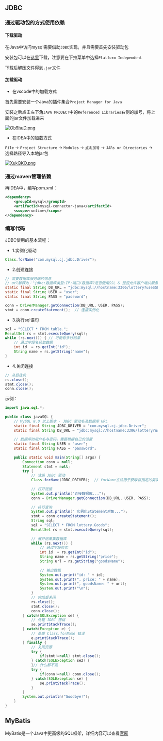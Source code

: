 ## JDBC

### 通过驱动包的方式使用依赖

#### 下载驱动

在Java中访问mysql需要借助`JDBC`实现，并且需要首先安装驱动包

安装包可以在[这里](https://dev.mysql.com/downloads/connector/j/)下载，注意要在下拉菜单中选择`Platform Independent`

下载后解压文件得到`.jar`文件

#### 加载驱动

- 在vscode中的加载方式

首先需要安装一个Java的插件集合`Project Manager for Java`

安装之后点击左下角`JAVA PROJECT`中的`Referenced Libraries`右侧的加号，将上面的jar文件加载进来

[![Ob9huD.png](https://s1.ax1x.com/2022/05/19/Ob9huD.png)](https://imgtu.com/i/Ob9huD)

- 在IDEA中的加载方式

`File` -> `Project Structure` -> `Modules` -> `点击加号` -> `JARs or Directories` -> 选择路径导入本地jar包

[![XukQKO.png](https://s1.ax1x.com/2022/05/28/XukQKO.png)](https://imgtu.com/i/XukQKO)

### 通过maven管理依赖

再IDEA中，编写pom.xml：

```xml
<dependency>
    <groupId>mysql</groupId>
    <artifactId>mysql-connector-java</artifactId>
    <scope>runtime</scope>
</dependency>
```

### 编写代码

JDBC使用的基本流程：

- 1.实例化驱动

```java
Class.forName("com.mysql.cj.jdbc.Driver");
```

- 2.创建连接

```java
// 需要数据库服务端的信息
// url解释为："jdbc:数据库类型:IP:端口/数据库?是否使用SSL & 是否允许客户端从服务器获取公钥 & 时区 & 编码方式（中文不乱码）"
static final String DB_URL = "jdbc:mysql://hostname:3306/lottery?useSSL=false&allowPublicKeyRetrieval=true&serverTimezone=UTC&characterEncoding=UTF-8";
static final String USER = "user";
static final String PASS = "password";

conn = DriverManager.getConnection(DB_URL, USER, PASS);
stmt = conn.createStatement();  // 连接实例化
```

- 3.执行sql语句

```java
sql = "SELECT * FROM table.";
ResultSet rs = stmt.executeQuery(sql);
while (rs.next()) { // 可能有多行结果
    // 通过字段名获取数据
    int id  = rs.getInt("id");
    String name = rs.getString("name");
}
```

- 4.关闭连接

```java
// 从后往前
rs.close();
stmt.close();
conn.close();
```

示例：

```java
import java.sql.*;
 
public class javaSQL {
    // MySQL 8.0 以上版本 - JDBC 驱动名及数据库 URL
    static final String JDBC_DRIVER = "com.mysql.cj.jdbc.Driver";  
    static final String DB_URL = "jdbc:mysql://hostname:3306/lottery?useSSL=false&allowPublicKeyRetrieval=true&serverTimezone=UTC";
 
    // 数据库的用户名与密码，需要根据自己的设置
    static final String USER = "user";
    static final String PASS = "password";
 
    public static void main(String[] args) {
        Connection conn = null;
        Statement stmt = null;
        try {
            // 注册 JDBC 驱动
            Class.forName(JDBC_DRIVER);  // forName方法用于获取将指定的类实例化
        
            // 打开链接
            System.out.println("连接数据库...");
            conn = DriverManager.getConnection(DB_URL, USER, PASS);
        
            // 执行查询
            System.out.println(" 实例化Statement对象...");
            stmt = conn.createStatement();
            String sql;
            sql = "SELECT * FROM lottery.Goods";
            ResultSet rs = stmt.executeQuery(sql);
        
            // 展开结果集数据库
            while (rs.next()) {
                // 通过字段检索
                int id  = rs.getInt("id");
                String name = rs.getString("price");
                String url = rs.getString("goodsName");
    
                // 输出数据
                System.out.print("id: " + id);
                System.out.print(", price: " + name);
                System.out.print(", goodsName: " + url);
                System.out.print("\n");
            }
            // 完成后关闭
            rs.close();
            stmt.close();
            conn.close();
        } catch(SQLException se) {
            // 处理 JDBC 错误
            se.printStackTrace();
        } catch(Exception e) {
            // 处理 Class.forName 错误
            e.printStackTrace();
        } finally {
            // 关闭资源
            try {
                if(stmt!=null) stmt.close();
            } catch(SQLException se2) {
            }// 什么都不做
            try {
                if(conn!=null) conn.close();
            } catch(SQLException se) {
                se.printStackTrace();
            }
        }
        System.out.println("Goodbye!");
    }
}
```

## MyBatis

MyBatis是一个Java中更高级的SQL框架，详细内容可以查看[官网](https://mybatis.org/mybatis-3/zh/index.html)